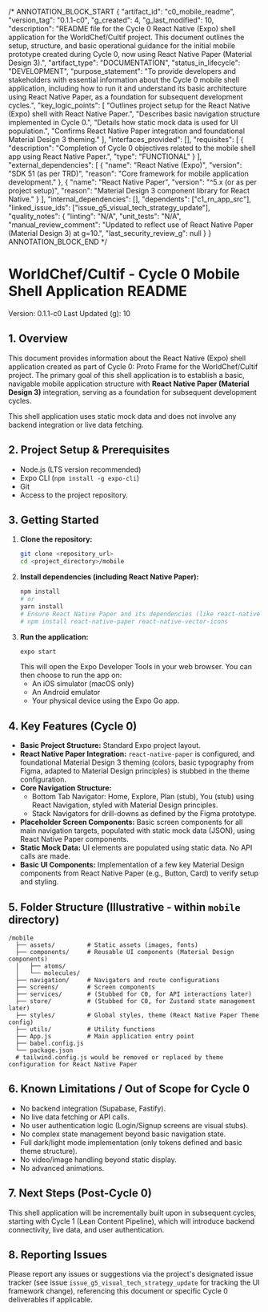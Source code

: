 /* ANNOTATION_BLOCK_START
{
  "artifact_id": "c0_mobile_readme",
  "version_tag": "0.1.1-c0",
  "g_created": 4,
  "g_last_modified": 10,
  "description": "README file for the Cycle 0 React Native (Expo) shell application for the WorldChef/Cultif project. This document outlines the setup, structure, and basic operational guidance for the initial mobile prototype created during Cycle 0, now using React Native Paper (Material Design 3).",
  "artifact_type": "DOCUMENTATION",
  "status_in_lifecycle": "DEVELOPMENT",
  "purpose_statement": "To provide developers and stakeholders with essential information about the Cycle 0 mobile shell application, including how to run it and understand its basic architecture using React Native Paper, as a foundation for subsequent development cycles.",
  "key_logic_points": [
    "Outlines project setup for the React Native (Expo) shell with React Native Paper.",
    "Describes basic navigation structure implemented in Cycle 0.",
    "Details how static mock data is used for UI population.",
    "Confirms React Native Paper integration and foundational Material Design 3 theming."
  ],
  "interfaces_provided": [],
  "requisites": [
    { "description": "Completion of Cycle 0 objectives related to the mobile shell app using React Native Paper.", "type": "FUNCTIONAL" }
  ],
  "external_dependencies": [
    { "name": "React Native (Expo)", "version": "SDK 51 (as per TRD)", "reason": "Core framework for mobile application development." },
    { "name": "React Native Paper", "version": "^5.x (or as per project setup)", "reason": "Material Design 3 component library for React Native." }
  ],
  "internal_dependencies": [],
  "dependents": ["c1_rn_app_src"],
  "linked_issue_ids": ["issue_g5_visual_tech_strategy_update"],
  "quality_notes": {
    "linting": "N/A",
    "unit_tests": "N/A",
    "manual_review_comment": "Updated to reflect use of React Native Paper (Material Design 3) at g=10.",
    "last_security_review_g": null
  }
}
ANNOTATION_BLOCK_END */

# WorldChef/Cultif - Cycle 0 Mobile Shell Application README

Version: 0.1.1-c0
Last Updated (g): 10

## 1. Overview

This document provides information about the React Native (Expo) shell application created as part of Cycle 0: Proto Frame for the WorldChef/Cultif project. The primary goal of this shell application is to establish a basic, navigable mobile application structure with **React Native Paper (Material Design 3)** integration, serving as a foundation for subsequent development cycles.

This shell application uses static mock data and does not involve any backend integration or live data fetching.

## 2. Project Setup & Prerequisites

- Node.js (LTS version recommended)
- Expo CLI (`npm install -g expo-cli`)
- Git
- Access to the project repository.

## 3. Getting Started

1.  **Clone the repository:**
    ```bash
    git clone <repository_url>
    cd <project_directory>/mobile
    ```
2.  **Install dependencies (including React Native Paper):**
    ```bash
    npm install
    # or
    yarn install
    # Ensure React Native Paper and its dependencies (like react-native-vector-icons) are installed.
    # npm install react-native-paper react-native-vector-icons
    ```
3.  **Run the application:**
    ```bash
    expo start
    ```
    This will open the Expo Developer Tools in your web browser. You can then choose to run the app on:
    - An iOS simulator (macOS only)
    - An Android emulator
    - Your physical device using the Expo Go app.

## 4. Key Features (Cycle 0)

- **Basic Project Structure:** Standard Expo project layout.
- **React Native Paper Integration:** `react-native-paper` is configured, and foundational Material Design 3 theming (colors, basic typography from Figma, adapted to Material Design principles) is stubbed in the theme configuration.
- **Core Navigation Structure:**
    - Bottom Tab Navigator: Home, Explore, Plan (stub), You (stub) using React Navigation, styled with Material Design principles.
    - Stack Navigators for drill-downs as defined by the Figma prototype.
- **Placeholder Screen Components:** Basic screen components for all main navigation targets, populated with static mock data (JSON), using React Native Paper components.
- **Static Mock Data:** UI elements are populated using static data. No API calls are made.
- **Basic UI Components:** Implementation of a few key Material Design components from React Native Paper (e.g., Button, Card) to verify setup and styling.

## 5. Folder Structure (Illustrative - within `mobile` directory)

```
/mobile
  ├── assets/         # Static assets (images, fonts)
  ├── components/     # Reusable UI components (Material Design components)
  │   ├── atoms/
  │   └── molecules/
  ├── navigation/     # Navigators and route configurations
  ├── screens/        # Screen components
  ├── services/       # (Stubbed for C0, for API interactions later)
  ├── store/          # (Stubbed for C0, for Zustand state management later)
  ├── styles/         # Global styles, theme (React Native Paper Theme config)
  ├── utils/          # Utility functions
  ├── App.js          # Main application entry point
  ├── babel.config.js
  └── package.json
  # tailwind.config.js would be removed or replaced by theme configuration for React Native Paper
```

## 6. Known Limitations / Out of Scope for Cycle 0

- No backend integration (Supabase, Fastify).
- No live data fetching or API calls.
- No user authentication logic (Login/Signup screens are visual stubs).
- No complex state management beyond basic navigation state.
- Full dark/light mode implementation (only tokens defined and basic theme structure).
- No video/image handling beyond static display.
- No advanced animations.

## 7. Next Steps (Post-Cycle 0)

This shell application will be incrementally built upon in subsequent cycles, starting with Cycle 1 (Lean Content Pipeline), which will introduce backend connectivity, live data, and user authentication.

## 8. Reporting Issues

Please report any issues or suggestions via the project's designated issue tracker (see issue `issue_g5_visual_tech_strategy_update` for tracking the UI framework change), referencing this document or specific Cycle 0 deliverables if applicable. 